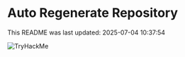 # Auto Regenerate Repository

This README was last updated: 2025-07-04 10:37:54

 ![TryHackMe](https://tryhackme.com/badge/533634)